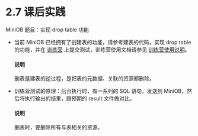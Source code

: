 # 2.7 课后实践

MiniOB 题目：实现 drop table 功能

- 当前 MiniOB 已经拥有了创建表的功能，请参考建表的代码，实现 drop table 的功能，并在 [训练营](https://open.oceanbase.com/train?questionId=200001) 上提交测试，训练营使用文档请参见 [训练营使用说明](https://ask.oceanbase.com/t/topic/35600372)。

  <main id="notice" type='explain'>
    <h4>说明</h4>
    <p>删表是建表的逆过程，是把表的元数据、关联的资源都删除。</p>
  </main>

- 训练营测试的原理：后台执行时，有一系列的 SQL 语句，发送到 MiniOB，然后将执行输出的结果，跟预期的 result 文件做对比。

  <main id="notice" type='explain'>
    <h4>说明</h4>
    <p>删表时，要删除所有与表相关的资源。</p>
  </main>
